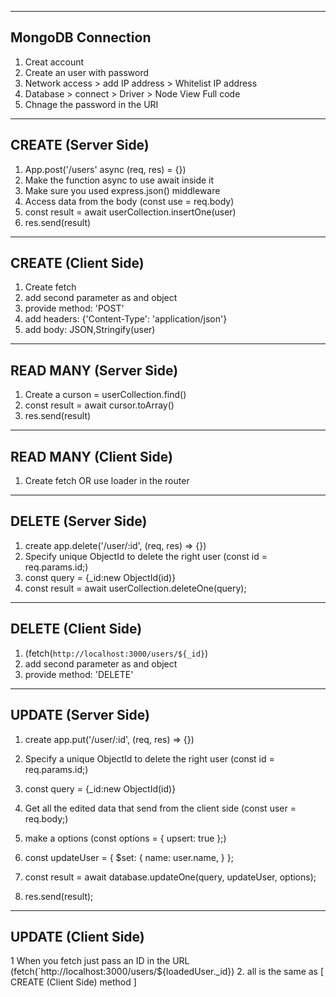 ----------------------------------
MongoDB Connection 
----------------------------------
1. Creat account
2. Create an user with password
3. Network access > add IP address > Whitelist IP address
4. Database > connect > Driver > Node View Full code
5. Chnage the password in the URI


----------------------------------
CREATE (Server Side)
----------------------------------
1. App.post('/users' async (req, res) = {})
2. Make the function async to use await inside it
3. Make sure you used express.json() middleware
4. Access data from the body (const use = req.body)
5. const result = await userCollection.insertOne(user)
6. res.send(result)


----------------------------------
CREATE (Client Side)
----------------------------------
1. Create fetch 
2. add second parameter as and object 
3. provide method: 'POST'
4. add headers: {'Content-Type': 'application/json'}
5. add body: JSON,Stringify(user)



----------------------------------
READ MANY (Server Side)
----------------------------------
1. Create a curson = userCollection.find()
2. const result = await cursor.toArray()
3. res.send(result)



----------------------------------
READ MANY (Client Side)
----------------------------------
1. Create fetch OR use loader in the router 



----------------------------------
DELETE (Server Side)
----------------------------------
1. create app.delete('/user/:id', (req, res) => {})
2. Specify unique ObjectId to delete the right user (const id = req.params.id;)
3. const query = {_id:new ObjectId(id)}
4. const result = await userCollection.deleteOne(query);



----------------------------------
DELETE (Client Side)
----------------------------------
1. (fetch(`http://localhost:3000/users/${_id}`)
2. add second parameter as and object 
3. provide method: 'DELETE'




----------------------------------
UPDATE (Server Side)
----------------------------------
1. create app.put('/user/:id', (req, res) => {})
2. Specify a unique ObjectId to delete the right user (const id = req.params.id;)
3. const query = {_id:new ObjectId(id)}
4. Get all the edited data that send from the client side (const user = req.body;) 
5. make a options (const options = { upsert: true };)
6. const updateUser = {
                $set: {
                    name: user.name,
                }
            };

7. const result = await database.updateOne(query, updateUser, options);
8. res.send(result);



----------------------------------
UPDATE (Client Side)
----------------------------------
1 When you fetch just pass an ID in the URL (fetch(`http://localhost:3000/users/${loadedUser._id})
2. all is the same as [ CREATE (Client Side) method ]








